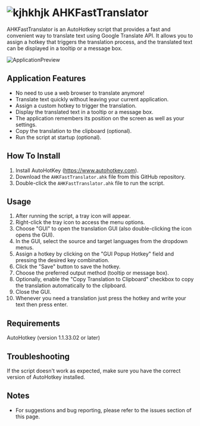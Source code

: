 
# ![kjhkhjk](https://github.com/balawi28/AHKFastTranslator/assets/41299807/cc315feb-d787-4800-9943-6eacb30d1bd0) AHKFastTranslator

AHKFastTranslator is an AutoHotkey script that provides a fast and convenient way to translate text using Google Translate API. It allows you to assign a hotkey that triggers the translation process, and the translated text can be displayed in a tooltip or a message box.

![ApplicationPreview](https://github.com/balawi28/AHKFastTranslator/assets/41299807/903787ad-f47b-4bac-a7d4-e6804e3f4bb6)

## Application Features
- No need to use a web browser to translate anymore!
- Translate text quickly without leaving your current application.
- Assign a custom hotkey to trigger the translation.
- Display the translated text in a tooltip or a message box.
- The application remembers its position on the screen as well as your settings.
- Copy the translation to the clipboard (optional).
- Run the script at startup (optional).

## How To Install
1. Install AutoHotKey (https://www.autohotkey.com).
1. Download the `AHKFastTranslator.ahk` file from this GitHub repository.
3. Double-click the `AHKFastTranslator.ahk` file to run the script.

## Usage
1. After running the script, a tray icon will appear.
2. Right-click the tray icon to access the menu options.
3. Choose "GUI" to open the translation GUI (also double-clicking the icon opens the GUI).
4. In the GUI, select the source and target languages from the dropdown menus.
5. Assign a hotkey by clicking on the "GUI Popup Hotkey" field and pressing the desired key combination.
6. Click the "Save" button to save the hotkey.
7. Choose the preferred output method (tooltip or message box).
8. Optionally, enable the "Copy Translation to Clipboard" checkbox to copy the translation automatically to the clipboard.
9. Close the GUI.
10. Whenever you need a translation just press the hotkey and write your text then press enter.

## Requirements
AutoHotkey (version 1.1.33.02 or later)

## Troubleshooting
If the script doesn't work as expected, make sure you have the correct version of AutoHotkey installed.

## Notes
- For suggestions and bug reporting, please refer to the issues section of this page.
